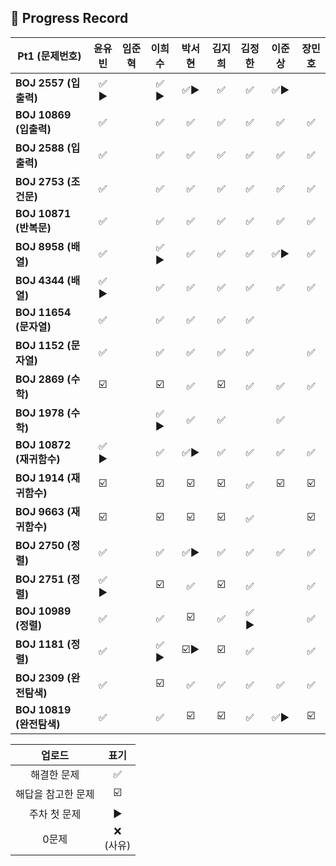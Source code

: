 ## 📍 Progress Record

| **Pt1 (문제번호)**       | **윤유빈** | **임준혁** | **이희수** | **박서현** |  **김지희**   |  **김정한**  | **이준상** | **장민호**  |
|----------------------|:-------:|:-------:|:------:|:-------:|:----------:|:---------:|:-------:|:--------:|
| **BOJ 2557 (입출력)**   |  ✅ ▶️   |         |  ✅ ▶️  |   ✅▶️   |     ✅      |     ✅     |     ✅▶️    |          |
| **BOJ 10869 (입출력)**  |    ✅    |         |    ✅   |    ✅    |     ✅      |     ✅     |     ✅    |    ✅     |
| **BOJ 2588 (입출력)**   |    ✅    |         |    ✅   |    ✅    |     ✅      |     ✅     |     ✅    |    ✅     |
| **BOJ 2753 (조건문)**   |    ✅    |         |    ✅   |    ✅    |     ✅      |     ✅     |     ✅    |    ✅     |
| **BOJ 10871 (반복문)**  |    ✅    |         |    ✅   |    ✅    |     ✅      |     ✅     |     ✅    |    ✅     |
| **BOJ 8958 (배열)**    |    ✅    |         |  ✅ ▶️  |    ✅    |     ✅      |     ✅     |     ✅▶️    |    ✅     |
| **BOJ 4344 (배열)**    |  ✅ ▶️   |         |    ✅   |    ✅    |     ✅      |     ✅     |     ✅    |    ✅     |
| **BOJ 11654 (문자열)**  |    ✅    |         |    ✅   |    ✅    |     ✅      |     ✅     |         |          |
| **BOJ 1152 (문자열)**   |    ✅    |         |    ✅   |    ✅    |     ✅      |     ✅     |         |    ✅     |
| **BOJ 2869 (수학)**    |   ☑️    |         |   ☑️   |    ✅    |     ☑️     |     ✅     |    ✅     |    ✅     |
| **BOJ 1978 (수학)**    |         |         |  ✅ ▶️  |    ✅    |     ✅      |           |    ✅   |          |
| **BOJ 10872 (재귀함수)** |  ✅ ▶️   |         |   ✅️   |   ✅▶️   |     ✅️     |     ✅     |     ✅    |    ✅     |
| **BOJ 1914 (재귀함수)**  |   ☑️    |         |   ☑️   |   ☑️    |     ☑️     |     ✅     |     ☑️    |    ☑️    |
| **BOJ 9663 (재귀함수)**  |   ☑️    |         |   ☑️   |   ☑️    |     ☑️     |     ✅     |         |     ☑️      |
| **BOJ 2750 (정렬)**    |    ✅    |         |    ✅️    |    ✅▶️   |     ✅️     |     ✅     |    ✅     |    ✅     |
| **BOJ 2751 (정렬)**    |  ✅ ▶️   |         |    ☑️    |     ✅    |     ☑️     |     ✅     |         |    ✅     |
| **BOJ 10989 (정렬)**   |    ✅    |         |    ✅️    |     ☑️    |     ✅      |   ✅ ▶️    |         |    ✅     |
| **BOJ 1181 (정렬)**    |    ✅    |         |    ✅ ▶️    |    ☑️▶️   |      ☑️    |     ✅     |         |    ✅     |
| **BOJ 2309 (완전탐색)**  |    ✅    |         |    ☑️    |    ✅    |     ✅          |     ✅     |    ✅     |    ✅     |
| **BOJ 10819 (완전탐색)** |    ✅    |         |    ✅️    |    ☑️    |        ☑️       |     ✅     |    ✅▶️     |    ☑️    |



|    업로드     |     표기      |
|:----------:|:-----------:|
|   해결한 문제   |      ✅      |
| 해답을 참고한 문제 |     ☑️      |
|  주차 첫 문제   |     ▶️     |
|    0문제     | ❌ <br/>(사유) |



